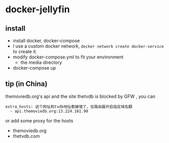# docker-jellyfin

## install
- install docker, docker-compose
- I use a custom docker network, `docker network create docker-service` to create it.
- modify docker-compose.yml to fit your environment
  * the media directory
- docker-compose up

## tip (in China)
  themoviedb.org's api and the site thetvdb is blocked by GFW   , you can  
  ```
  extra_hosts: 这个网址和tvdb地址都被墙了，在路由器开启指定域名翻
    - api.themoviedb.org:13.224.161.90
  ```
  or
  add some proxy for the hosts
  * themoviedb.org
  * thetvdb.com
